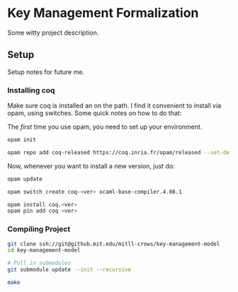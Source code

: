 # Key Management Formalization

Some witty project description.

## Setup

Setup notes for future me.


### Installing coq

Make sure coq is installed an on the path.  I find it convenient to
install via opam, using switches.  Some quick notes on how to do that:

The *first* time you use opam, you need to set up your environment.   

```bash
opam init

opam repo add coq-released https://coq.inria.fr/opam/released --set-default
```

Now, whenever you want to install a new version, just do:

```bash
opam update

opam switch create coq-<ver> ocaml-base-compiler.4.08.1

opam install coq.<ver>
opam pin add coq <ver>
```

### Compiling Project

```bash
git clone ssh://git@github.mit.edu/mitll-crows/key-management-model
cd key-management-model

# Pull in submodules
git submodule update --init --recursive

make
```
